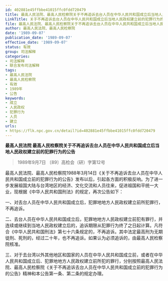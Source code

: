 ```yaml
---
id: 402881e45ffbbe41015ffc0fdd720479
title: 最高人民法院、最高人民检察院关于不再追诉去台人员在中华人民共和国成立后当地人民政权建立前的犯罪行为的公告
LinkTitle: 关于不再追诉去台人员在中华人民共和国成立后当地人民政权建立前的犯罪行为的公告（1989）
file: 最高人民法院、最高人民检察院关于不再追诉去台人员在中华人民共和国成立后当地人民政权建立前的犯罪行为的公告_19890907_402881e45ffbbe41015ffc0fdd720479.docx
author: 最高人民法院、最高人民检察院
date: '1989-09-07'
publication_date: '1989-09-07'
effective_date: '1989-09-07'
status: 有效
group: 司法解释
categories:
- 司法解释
- 联合发布司法解释
tags:
- 最高人民法院
- 最高人民检察院
- 有效
- 1989年
- 公告
keywords:
- 成立
- 人民政权
- 犯罪行为
- 人员
- 建立
urls:
- https://flk.npc.gov.cn/detail?id=402881e45ffbbe41015ffc0fdd720479
---
```


**最高人民法院 最高人民检察院关于不再追诉去台人员在中华人民共和国成立后当地人民政权建立前的犯罪行为的公告**

> 1989年9月7日 〔89〕高检会（研）字第12号

最高人民法院、最高人民检察院1988年3月14日《关于不再追诉去台人员在中华人民共和国成立前的犯罪行为的公告》发布以后，引起各方面的积极反响。为了进一步发展祖国大陆与台湾地区的经济、文化交流和人员往来，促进祖国和平统一大业，现根据《中华人民共和国刑法》的规定，再次公告如下：

一、对去台人员在中华人民共和国成立后，犯罪地地方人民政权建立前所犯罪行，不再追诉。

二、去台人员在中华人民共和国成立后，犯罪地地方人民政权建立前犯有罪行，并连续或继续到当地人民政权建立后的，追诉期限从犯罪行为终了之日起计算。凡符合《中华人民共和国刑法》第七十六条规定的，不再追诉。其中法定最高刑为无期徒刑、死刑的，经过二十年，也不再追诉。如果认为必须追诉的，由最高人民检察院核准。

三、对于去台湾以外其他地区和国家的人员在中华人民共和国成立前，或者在中华人民共和国成立后、犯罪地地方人民政权建立前所犯的罪行，分别按照最高人民法院、最高人民检察院《关于不再追诉去台人员在中华人民共和国成立前的犯罪行为的公告》精神和本公告第一条、第二条的规定办理。
